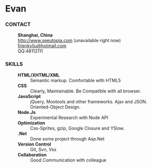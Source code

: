 <h1>　　　　　　　　　　　　　　　　　　　　　　　　　Evan</h1>

<dl>
    <dt><h3>CONTACT</h3></dt>
    <dd>
        <strong>Shanghai, China</strong><br>
        <a href="http://www.seeutopia.com" target="_blank">http://www.seeutopia.com</a> (unavailable right now)<br>
        <a href="mailto:frienkyliu@hotmail.com">frienkyliu@hotmail.com</a><br>
        QQ:48112111
    </dd>
</dl>



<dl>
    <dt><h3>SKILLS</h3></dt>
    <dd>
        <dl>
            <dt><strong>HTML/XHTML/XML</strong></dt>
            <dd>Semantic markup. Comfortable with HTML5</dd>
            <dt><strong>CSS</strong></dt>
            <dd>Clearly, Maintainable. Be Compatible with all browser.</dd>
            <dt><strong>JavaScript</strong></dt>
            <dd>jQuery, Mootools and other frameworks. Ajax and JSON. Oriented-Object Design.</dd>
            <dt><strong>Node.Js</strong></dt>
            <dd>Experimental Research with Node API</dd>
            <dt><strong>Optimization</strong></dt>
            <dd>Css-Sprites, gzip, Google Closure and YSlow.</dd>
            <dt><strong>.Net</strong></dt>
            <dd>Done some project through Asp.Net</dd>
            <dt><strong>Version Control</strong></dt>
            <dd>Git, Svn, Vss</dd>
            <dt><strong>Collaboration</strong></dt>
            <dd>Good Communication with colleague</dd>
        </dl>
    </dd>
</dl>